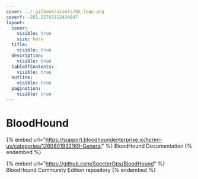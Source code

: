 ```yaml
---
cover: ../.gitbook/assets/bh_logo.png
coverY: -201.22743112434847
layout:
  cover:
    visible: true
    size: hero
  title:
    visible: true
  description:
    visible: true
  tableOfContents:
    visible: true
  outline:
    visible: true
  pagination:
    visible: true
---
```


# BloodHound

{% embed url="https://support.bloodhoundenterprise.io/hc/en-us/categories/1260801932169-General" %}
BloodHound Documentation
{% endembed %}

{% embed url="https://github.com/SpecterOps/BloodHound" %}
BloodHound Community Edition repository
{% endembed %}
